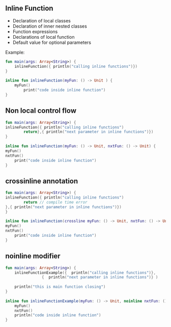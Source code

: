 
## Inline Function
- Declaration of local classes
- Declaration of inner nested classes
- Function expressions
- Declarations of local function
- Default value for optional parameters

Example:
```kotlin
fun main(args: Array<String>) {  
    inlineFunction({ println("calling inline functions")})  
}  
  
inline fun inlineFunction(myFun: () -> Unit ) {  
    myFun()  
        print("code inside inline function")  
}  
```

## Non local control flow
```kotlin
fun main(args: Array<String>) {  
inlineFunction({ println("calling inline functions")  
        return},{ println("next parameter in inline functions")})  
}  
  
inline fun inlineFunction(myFun: () -> Unit, nxtFun: () -> Unit) {  
myFun()  
nxtFun()  
    print("code inside inline function")  
}  
```

## crossinline annotation
```kotlin
fun main(args: Array<String>) {  
inlineFunction({ println("calling inline functions")  
        return // compile time error  
},{ println("next parameter in inline functions")})  
}  
  
inline fun inlineFunction(crossline myFun: () -> Unit, nxtFun: () -> Unit) {  
myFun()  
nxtFun()  
    print("code inside inline function")  
}  
```

## noinline modifier
```kotlin
fun main(args: Array<String>) {  
    inlineFunctionExample({  println("calling inline functions")},  
                {  println("next parameter in inline functions")} )  
      
    println("this is main function closing")  
}  
  
inline fun inlineFunctionExample(myFun: () -> Unit, noinline nxtFun: () -> Unit  ) {  
    myFun()  
    nxtFun()  
    println("code inside inline function")  
}  
```
